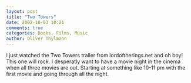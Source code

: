 ```yaml
---
layout: post
title: "Two Towers"
date: 2002-10-03 10:21
comments: true
categories: Books, Films, Music
author: Oliver Thylmann
---
```



I just watched the Two Towers trailer from lordoftherings.net and oh boy! This one will rock. I desperatly want to have a movie night in the cinema when all three movies are out. Starting at something like 10-11 pm with the first movie and going through all the night.


